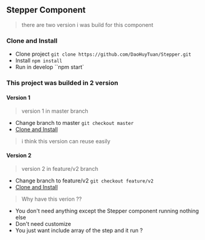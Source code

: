 ## Stepper Component

> there are two version i was build for this component

### Clone and Install

- Clone project `git clone https://github.com/DaoHuyTuan/Stepper.git`
- Install `npm install`
- Run in develop ``npm start`

### This project was builded in 2 version

#### Version 1

> version 1 in master branch

- Change branch to master `git checkout master`
- [Clone and Install ](#Clone-and-Install)

> i think this version can reuse easily

#### Version 2

> version 2 in feature/v2 branch

- Change branch to feature/v2 `git checkout feature/v2`
- [Clone and Install ](#Clone-and-Install)

> Why have this verion ??

- You don't need anything except the Stepper component running nothing else
- Don't need customize
- You just want include array of the step and it run ?
